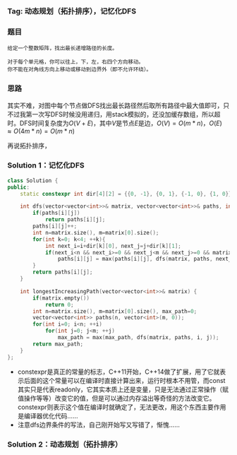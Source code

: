 ### Tag: 动态规划（拓扑排序），记忆化DFS
### 题目
```
给定一个整数矩阵，找出最长递增路径的长度。

对于每个单元格，你可以往上，下，左，右四个方向移动。 
你不能在对角线方向上移动或移动到边界外（即不允许环绕）。

```
### 思路
其实不难，对图中每个节点做DFS找出最长路径然后取所有路径中最大值即可，只不过我第一次写DFS时候没用递归，用stack模拟的，还没加缓存数组，所以超时。DFS时间复杂度为$O(V+E)$，其中$V$是节点$E$是边，$O(V)=O(m*n)$，$O(E) \approx O(4m*n)=O(m*n)$

再说拓扑排序，

### Solution 1：记忆化DFS
```C++
class Solution {
public:
    static constexpr int dir[4][2] = {{0, -1}, {0, 1}, {-1, 0}, {1, 0}};

    int dfs(vector<vector<int>>& matrix, vector<vector<int>>& paths, int i, int j){
        if(paths[i][j])
            return paths[i][j];
        paths[i][j]++;
        int n=matrix.size(), m=matrix[0].size();
        for(int k=0; k<4; ++k){
            int next_i=i+dir[k][0], next_j=j+dir[k][1];
            if(next_i<n && next_i>=0 && next_j<m && next_j>=0 && matrix[i][j]<matrix[next_i][next_j])
                paths[i][j] = max(paths[i][j], dfs(matrix, paths, next_i, next_j)+1);
        }    
        return paths[i][j];
    }

    int longestIncreasingPath(vector<vector<int>>& matrix) {
        if(matrix.empty())
            return 0;
        int n=matrix.size(), m=matrix[0].size(), max_path=0;
        vector<vector<int>> paths(n, vector<int>(m, 0));
        for(int i=0; i<n; ++i)
            for(int j=0; j<m; ++j)
                max_path = max(max_path, dfs(matrix, paths, i, j));
        return max_path;
    }
};
```
* constexpr是真正的常量的标志，C++11开始，C++14做了扩展，用了它就表示后面的这个常量可以在编译时直接计算出来，运行时根本不用管，而const其实只是代表readonly，它其实本质上还是变量，只是无法通过正常操作（赋值操作等等）改变它的值，但是可以通过内存溢出等奇怪的方法改变它。constexpr则表示这个值在编译时就确定了，无法更改，用这个东西主要作用是编译器优化代码……
* 注意dfs边界条件的写法，自己刚开始写又写错了，惭愧……
### Solution 2：动态规划（拓扑排序）

